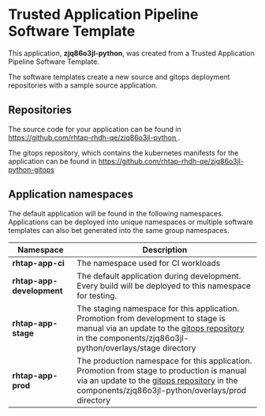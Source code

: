 # Trusted Application Pipeline Software Template

This application, **zjq86o3jl-python**, was created from a Trusted Application Pipeline Software Template.

The software templates create a new source and gitops deployment repositories with a sample source application. 

## Repositories

The source code for your application can be found in [https://github.com/rhtap-rhdh-qe/zjq86o3jl-python ](https://github.com/rhtap-rhdh-qe/zjq86o3jl-python ).
 
The gitops repository, which contains the kubernetes manifests for the application can be found in 
[https://github.com/rhtap-rhdh-qe/zjq86o3jl-python-gitops ](https://github.com/rhtap-rhdh-qe/zjq86o3jl-python-gitops ) 

## Application namespaces 

The default application will be found in the following namespaces. Applications can be deployed into unique namespaces or multiple software templates can also bet generated into the same group namespaces.  

|  Namespace   |  Description   |  
| -------- | -------- |
| **rhtap-app-ci** | The namespace used for CI workloads |
| **rhtap-app-development** | The default application during development. Every build will be deployed to this namespace for testing. |
| **rhtap-app-stage** | The staging namespace for this application. Promotion from development to stage is manual via an update to the [gitops repository](https://github.com/rhtap-rhdh-qe/zjq86o3jl-python-gitops ) in the components/zjq86o3jl-python/overlays/stage directory |
| **rhtap-app-prod** | The production namespace for this application. Promotion from stage to production is manual via an update to the [gitops repository](https://github.com/rhtap-rhdh-qe/zjq86o3jl-python-gitops ) in the components/zjq86o3jl-python/overlays/prod directory |
